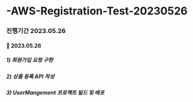 # -AWS-Registration-Test-20230526

### 진행기간 2023.05.26

#### 📅 2023.05.26

##### 1) 회원가입 요청 구현

##### 2) 상품 등록 API 작성

##### 3) UserMangement 프로젝트 빌드 및 배포

